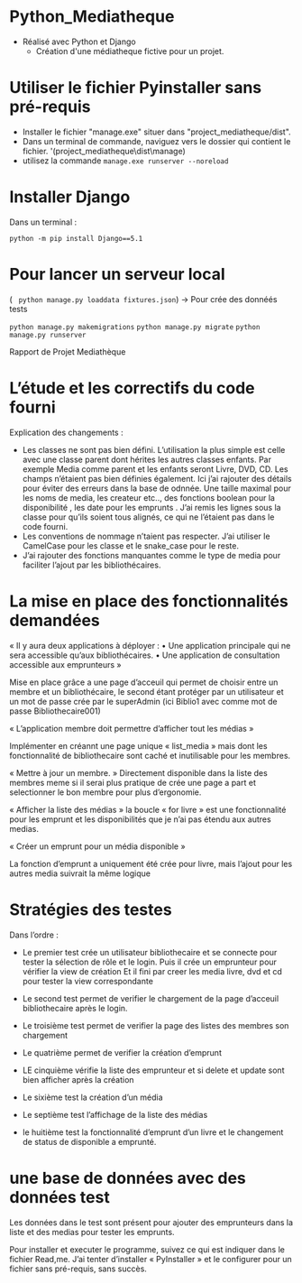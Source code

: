 # Python_Mediatheque

- Réalisé avec Python et Django
  - Création d'une médiatheque fictive pour un projet.
 
# Utiliser le fichier Pyinstaller sans pré-requis

- Installer le fichier "manage.exe" situer dans "project_mediatheque/dist".
- Dans un terminal de commande, naviguez vers  le dossier qui contient le fichier. '(project_mediatheque\dist\manage)
- utilisez la commande `manage.exe runserver --noreload`

# Installer Django

Dans un terminal : 

`python -m pip install Django==5.1`

# Pour lancer un serveur local

( ` python manage.py loaddata fixtures.json`) -> Pour crée des donnéés tests

`python manage.py makemigrations`
`python manage.py migrate`
`python manage.py runserver`


Rapport de Projet
Mediathèque


 # L’étude et les correctifs du code fourni 

Explication des changements : 
- Les classes ne sont pas bien défini. L’utilisation la plus simple est celle avec une classe parent dont hérites les autres classes enfants. Par exemple Media comme parent et les enfants seront Livre, DVD, CD.
Les champs n’étaient pas bien définies également. Ici j’ai rajouter des détails pour éviter des erreurs dans la base de odnnée. Une taille maximal pour les noms de media, les createur etc.., des fonctions boolean pour la disponibilité , les date pour les emprunts .
J’ai remis les lignes sous la classe pour qu’ils soient tous alignés, ce qui ne l’étaient pas dans le code fourni. 
- Les conventions de nommage n’taient pas respecter. J’ai utiliser le CamelCase pour les classe et le snake_case pour le reste. 
- J’ai rajouter des fonctions manquantes comme le type de media pour faciliter l’ajout par les bibliothécaires.


# La mise en place des fonctionnalités demandées 

« Il y aura deux applications à déployer : 
• Une application principale qui ne sera accessible qu’aux bibliothécaires. 
• Une application de consultation accessible aux emprunteurs »

Mise en place grâce a une page d’acceuil qui permet de choisir entre un membre et un bibliothécaire, le second étant protéger par un utilisateur et un mot de passe crée par le superAdmin (ici Biblio1 avec comme mot de passe Bibliothecaire001)

« L’application membre doit permettre d’afficher tout les médias »

Implémenter en créannt une page unique « list_media » mais dont les fonctionnalité de bibliothecaire sont caché et inutilisable pour les membres.

« Mettre à jour un membre. »
Directement disponible dans la liste des membres meme si il serai plus pratique de crée une page a part et selectionner le bon membre pour plus d’ergonomie.

« Afficher la liste des médias »
la boucle « for livre » est une fonctionnalité pour les emprunt et les disponibilités que je n’ai pas étendu aux autres medias.

« Créer un emprunt pour un média disponible »

 La fonction d’emprunt a uniquement été crée pour livre, mais l’ajout pour les autres media suivrait la même logique


 # Stratégies des testes

Dans l’ordre :  
- Le premier test crée un utilisateur bibliothecaire et se connecte pour tester la sélection de rôle et le login.
Puis il crée un emprunteur pour vérifier la view de création
Et il fini par creer les media livre, dvd et cd pour tester la view correspondante

- Le second test permet de verifier le chargement de la page d’acceuil bibliothecaire après le login.

- Le troisième test permet de verifier la page des listes des membres  son chargement

- Le quatrième permet de verifier la création d’emprunt

- LE cinquième vérifie la liste des emprunteur et si delete et update sont bien afficher après la création

- Le sixième test la création d’un média

- Le septième test l’affichage de la liste des médias

- le huitième test la fonctionnalité d’emprunt d’un livre et le changement de status de disponible a emprunté.



# une base de données avec des données test 


Les données dans le test sont présent pour ajouter des emprunteurs dans la liste et des medias pour tester les emprunts. 






Pour installer et executer le programme, suivez ce qui est indiquer dans le fichier Read,me. J’ai tenter d’installer « PyInstaller »  et le configurer pour un fichier sans pré-requis, sans succès.
